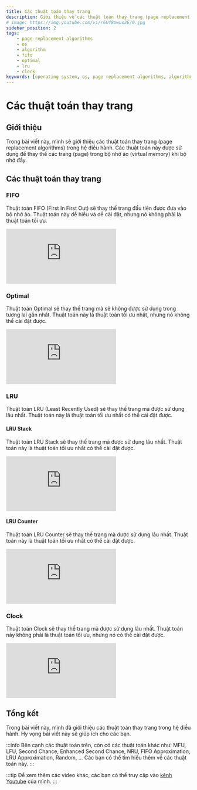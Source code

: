 ```yaml
---
title: Các thuật toán thay trang
description: Giới thiệu về các thuật toán thay trang (page replacement algorithms) trong hệ điều hành.
# image: https://img.youtube.com/vi/r6Uf8mwuo2E/0.jpg
sidebar_position: 2
tags:
    - page-replacement-algorithms
    - os
    - algorithm
    - fifo
    - optimal 
    - lru
    - clock
keywords: [operating system, os, page replacement algorithms, algorithm, fifo, first in first out, optimal, lru, least recently used, lru stack, lru counter, clock, hệ điều hành, thuật toán thay trang]
---
```


# Các thuật toán thay trang

## Giới thiệu

Trong bài viết này, mình sẽ giới thiệu các thuật toán thay trang (page replacement algorithms) trong hệ điều hành. Các thuật toán này được sử dụng để thay thế các trang (page) trong bộ nhớ ảo (virtual memory) khi bộ nhớ đầy.

## Các thuật toán thay trang

### FIFO

Thuật toán FIFO (First In First Out) sẽ thay thế trang đầu tiên được đưa vào bộ nhớ ảo. Thuật toán này dễ hiểu và dễ cài đặt, nhưng nó không phải là thuật toán tối ưu.

<iframe class="video"
    src="https://www.youtube.com/embed/r6Uf8mwuo2E" 
    title="FIFO (First In First Out)" 
    frameborder="0" 
    allow="accelerometer; autoplay; clipboard-write; encrypted-media; gyroscope; picture-in-picture; web-share" allowfullscreen>
</iframe>

### Optimal

Thuật toán Optimal sẽ thay thế trang mà sẽ không được sử dụng trong tương lai gần nhất. Thuật toán này là thuật toán tối ưu nhất, nhưng nó không thể cài đặt được.

<iframe class="video"
    src="https://www.youtube.com/embed/jWWvXr_mIoc" 
    title="Optimal" 
    frameborder="0" 
    allow="accelerometer; autoplay; clipboard-write; encrypted-media; gyroscope; picture-in-picture; web-share" allowfullscreen>
</iframe>

### LRU

Thuật toán LRU (Least Recently Used) sẽ thay thế trang mà được sử dụng lâu nhất. Thuật toán này là thuật toán tối ưu nhất có thể cài đặt được.

#### LRU Stack

Thuật toán LRU Stack sẽ thay thế trang mà được sử dụng lâu nhất. Thuật toán này là thuật toán tối ưu nhất có thể cài đặt được.

<iframe class="video"
    src="https://www.youtube.com/embed/TD3Rbda-z2E" 
    title="LRU Stack" 
    frameborder="0" 
    allow="accelerometer; autoplay; clipboard-write; encrypted-media; gyroscope; picture-in-picture; web-share" allowfullscreen>
</iframe>

#### LRU Counter

Thuật toán LRU Counter sẽ thay thế trang mà được sử dụng lâu nhất. Thuật toán này là thuật toán tối ưu nhất có thể cài đặt được.

<iframe class="video" 
    src="https://www.youtube.com/embed/fvwBP3GeOa8" 
    title="LRU Counter" 
    frameborder="0" 
    allow="accelerometer; autoplay; clipboard-write; encrypted-media; gyroscope; picture-in-picture; web-share" allowfullscreen>
</iframe>

### Clock

Thuật toán Clock sẽ thay thế trang mà được sử dụng lâu nhất. Thuật toán này không phải là thuật toán tối ưu, nhưng nó có thể cài đặt được.

<iframe class="video"
    src="https://www.youtube.com/embed/p1wV_Ix8pVk" 
    title="Clock" 
    frameborder="0" 
    allow="accelerometer; autoplay; clipboard-write; encrypted-media; gyroscope; picture-in-picture; web-share" allowfullscreen>
</iframe>

## Tổng kết

Trong bài viết này, mình đã giới thiệu các thuật toán thay trang trong hệ điều hành. Hy vọng bài viết này sẽ giúp ích cho các bạn.

:::info
Bên cạnh các thuật toán trên, còn có các thuật toán khác như: MFU, LFU, Second Chance, Enhanced Second Chance, NRU, FIFO Approximation, LRU Approximation, Random, ... Các bạn có thể tìm hiểu thêm về các thuật toán này.
:::

:::tip
Để xem thêm các video khác, các bạn có thể truy cập vào [kênh Youtube](https://www.youtube.com/TienNguyen09) của mình.
:::